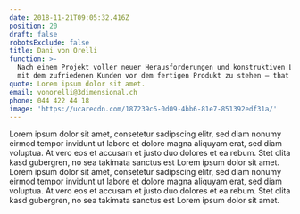```yaml
---
date: 2018-11-21T09:05:32.416Z
position: 20
draft: false
robotsExclude: false
title: Dani von Orelli
function: >-
  Nach einem Projekt voller neuer Herausforderungen und konstruktiven Lösungen,
  mit dem zufriedenen Kunden vor dem fertigen Produkt zu stehen — that's it!
quote: Lorem ipsum dolor sit amet.
email: vonorelli@3dimensional.ch
phone: 044 422 44 18
image: 'https://ucarecdn.com/187239c6-0d09-4bb6-81e7-851392edf31a/'
---
```

Lorem ipsum dolor sit amet, consetetur sadipscing elitr, sed diam nonumy eirmod tempor invidunt ut labore et dolore magna aliquyam erat, sed diam voluptua. At vero eos et accusam et justo duo dolores et ea rebum. Stet clita kasd gubergren, no sea takimata sanctus est Lorem ipsum dolor sit amet. Lorem ipsum dolor sit amet, consetetur sadipscing elitr, sed diam nonumy eirmod tempor invidunt ut labore et dolore magna aliquyam erat, sed diam voluptua. At vero eos et accusam et justo duo dolores et ea rebum. Stet clita kasd gubergren, no sea takimata sanctus est Lorem ipsum dolor sit amet.
